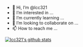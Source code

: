 - 👋 Hi, I’m @lcc321
- 👀 I’m interested in ...
- 🌱 I’m currently learning ...
- 💞️ I’m looking to collaborate on ...
- 📫 How to reach me ...

[![lcc321's github stats](https://github-readme-stats.vercel.app/api?username=lcc321)](https://github.com/lcc321)

<!---
lcc321/lcc321 is a ✨ special ✨ repository because its `README.md` (this file) appears on your GitHub profile.
You can click the Preview link to take a look at your changes.
--->
